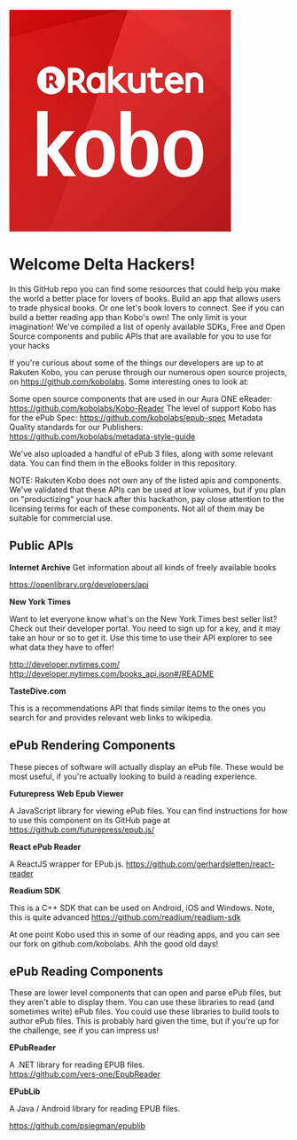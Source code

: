 ![](Kobo400x400.jpg)

# Welcome Delta Hackers!

In this GitHub repo you can find some resources that could help you make the world a better place for lovers of books.  Build an app that allows users to trade physical books. Or one let's book lovers to connect. See if you can build a better reading app than Kobo's own! The only limit is your imagination!  We've compiled a list of openly available SDKs, Free and Open Source components and public APIs that are available for you to use for your hacks

If you're curious about some of the things our developers are up to at Rakuten Kobo, you can peruse through our numerous open source projects, on https://github.com/kobolabs.  Some interesting ones to look at:

Some open source components that are used in our Aura ONE eReader: https://github.com/kobolabs/Kobo-Reader
The level of support Kobo has for the ePub Spec: https://github.com/kobolabs/epub-spec
Metadata Quality standards for our Publishers: https://github.com/kobolabs/metadata-style-guide

We've also uploaded a handful of ePub 3 files, along with some relevant data.  You can find them in the eBooks folder in this repository.

NOTE:  Rakuten Kobo does not own any of the listed apis and components.  We've validated that these APIs can be used at low volumes, but if you plan on "productizing" your hack after this hackathon, pay close attention to the licensing terms for each of these components.  Not all of them may be suitable for commercial use.

## Public APIs

**Internet Archive**
Get information about all kinds of freely available books

https://openlibrary.org/developers/api

**New York Times**

Want to let everyone know what's on the New York Times best seller list? Check out their developer portal. You need to sign up for a key, and it may take an hour or so to get it.  Use this time to use their API explorer to see what data they have to offer!

http://developer.nytimes.com/
http://developer.nytimes.com/books_api.json#/README


**TasteDive.com**

This is a recommendations API that finds similar items to the ones you search for and provides relevant web links to wikipedia.

## ePub Rendering Components

These pieces of software will actually display an ePub file.  These would be most useful, if you're actually looking to build a reading experience.

**Futurepress Web Epub Viewer**

A JavaScript library for viewing ePub files.  You can find instructions for how to use this component on its GitHub page at https://github.com/futurepress/epub.js/

**React ePub Reader**

A ReactJS wrapper for EPub.js.  https://github.com/gerhardsletten/react-reader

**Readium SDK**

This is a C++ SDK that can be used on Android, iOS and Windows.  Note, this is quite advanced
https://github.com/readium/readium-sdk

At one point Kobo used this in some of our reading apps, and you can see our fork on github.com/kobolabs.  Ahh the good old days!

## ePub Reading Components

These are lower level components that can open and parse ePub files, but they aren't able to display them.  You can use these libraries to read (and sometimes write) ePub files.  You could use these libraries to build tools to author ePub files.  This is probably hard given the time, but if you're up for the challenge, see if you can impress us!

**EPubReader**

A .NET library for reading EPUB files.  
https://github.com/vers-one/EpubReader  

**EPubLib**

A Java / Android library for reading EPUB files.

https://github.com/psiegman/epublib

